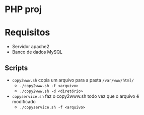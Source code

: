 # PHP proj

# Requisitos

- Servidor apache2
- Banco de dados MySQL

## Scripts

- `copy2www.sh` copia um arquivo para a pasta `/var/www/html/`
    - `./copy2www.sh -f <arquivo>`
    - `./copy2www.sh -d <diretório>`
- `copyservice.sh` faz o copy2www.sh todo vez que o arquivo é modificado
    - `./copyservice.sh -f <arquivo>`
